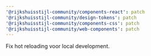 ```yaml
---
'@rijkshuisstijl-community/components-react': patch
'@rijkshuisstijl-community/design-tokens': patch
'@rijkshuisstijl-community/components-css': patch
'@rijkshuisstijl-community/web-components': patch
---
```


Fix hot reloading voor local development.
